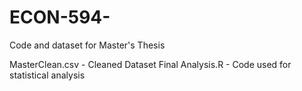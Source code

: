 # ECON-594-
Code and dataset for Master's Thesis

MasterClean.csv - Cleaned Dataset 
Final Analysis.R - Code used for statistical analysis
